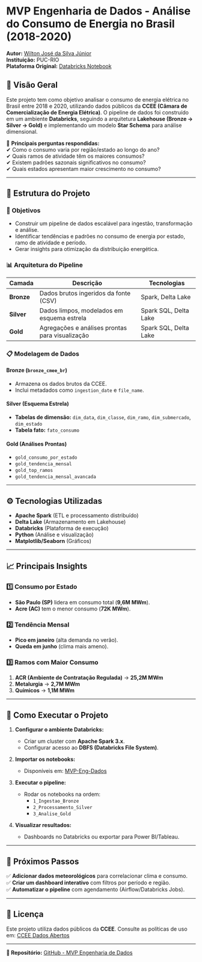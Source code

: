# **MVP Engenharia de Dados - Análise do Consumo de Energia no Brasil (2018-2020)**  

**Autor:** [Wilton José da Silva Júnior](https://github.com/wilton-jose)  
**Instituição:** PUC-RIO  
**Plataforma Original:** [Databricks Notebook](https://databricks-prod-cloudfront.cloud.databricks.com/public/4027ec902e239c93eaaa8714f173bcfc/1401507980795882/3969922113558741/2356546473268948/latest.html)

## **📌 Visão Geral**  

Este projeto tem como objetivo analisar o consumo de energia elétrica no Brasil entre 2018 e 2020, utilizando dados públicos da **CCEE (Câmara de Comercialização de Energia Elétrica)**. O pipeline de dados foi construído em um ambiente **Databricks**, seguindo a arquitetura **Lakehouse (Bronze → Silver → Gold)** e implementando um modelo **Star Schema** para análise dimensional.  

🔹 **Principais perguntas respondidas:**  
✔ Como o consumo varia por região/estado ao longo do ano?  
✔ Quais ramos de atividade têm os maiores consumos?  
✔ Existem padrões sazonais significativos no consumo?  
✔ Quais estados apresentam maior crescimento no consumo?  

---

## **📂 Estrutura do Projeto**  

### **🎯 Objetivos**  
- Construir um pipeline de dados escalável para ingestão, transformação e análise.  
- Identificar tendências e padrões no consumo de energia por estado, ramo de atividade e período.  
- Gerar insights para otimização da distribuição energética.  

### **📊 Arquitetura do Pipeline**  

| **Camada**  | **Descrição** | **Tecnologias** |  
|-------------|--------------|----------------|  
| **Bronze**  | Dados brutos ingeridos da fonte (CSV) | Spark, Delta Lake |  
| **Silver**  | Dados limpos, modelados em esquema estrela | Spark SQL, Delta Lake |  
| **Gold**    | Agregações e análises prontas para visualização | Spark SQL, Delta Lake |  

### **📋 Modelagem de Dados**  

#### **Bronze (`bronze_cmee_br`)**  
- Armazena os dados brutos da CCEE.  
- Inclui metadados como `ingestion_date` e `file_name`.  

#### **Silver (Esquema Estrela)**  
- **Tabelas de dimensão:** `dim_data`, `dim_classe`, `dim_ramo`, `dim_submercado`, `dim_estado`  
- **Tabela fato:** `fato_consumo`  

#### **Gold (Análises Prontas)**  
- `gold_consumo_por_estado`  
- `gold_tendencia_mensal`  
- `gold_top_ramos`  
- `gold_tendencia_mensal_avancada`  

---

## **⚙️ Tecnologias Utilizadas**  

- **Apache Spark** (ETL e processamento distribuído)  
- **Delta Lake** (Armazenamento em Lakehouse)  
- **Databricks** (Plataforma de execução)  
- **Python** (Análise e visualização)  
- **Matplotlib/Seaborn** (Gráficos)  

---

## **📈 Principais Insights**  

### **1️⃣ Consumo por Estado**  
- **São Paulo (SP)** lidera em consumo total (**9,6M MWm**).  
- **Acre (AC)** tem o menor consumo (**72K MWm**).  

### **2️⃣ Tendência Mensal**  
- **Pico em janeiro** (alta demanda no verão).  
- **Queda em junho** (clima mais ameno).  

### **3️⃣ Ramos com Maior Consumo**  
1. **ACR (Ambiente de Contratação Regulada)** → **25,2M MWm**  
2. **Metalurgia** → **2,7M MWm**  
3. **Químicos** → **1,1M MWm**  

---

## **🚀 Como Executar o Projeto**  

1. **Configurar o ambiente Databricks:**  
   - Criar um cluster com **Apache Spark 3.x**.  
   - Configurar acesso ao **DBFS (Databricks File System)**.  

2. **Importar os notebooks:**  
   - Disponíveis em: [MVP-Eng-Dados](https://github.com/wilton-jose/MVP-Eng-Dados)  

3. **Executar o pipeline:**  
   - Rodar os notebooks na ordem:  
     - `1_Ingestao_Bronze`  
     - `2_Processamento_Silver`  
     - `3_Analise_Gold`  

4. **Visualizar resultados:**  
   - Dashboards no Databricks ou exportar para Power BI/Tableau.  

---

## **📌 Próximos Passos**  

✅ **Adicionar dados meteorológicos** para correlacionar clima e consumo.  
✅ **Criar um dashboard interativo** com filtros por período e região.  
✅ **Automatizar o pipeline** com agendamento (Airflow/Databricks Jobs).  

---

## **📜 Licença**  
Este projeto utiliza dados públicos da **CCEE**. Consulte as políticas de uso em: [CCEE Dados Abertos](https://www.ccee.org.br/dados-abertos)  

---

**🔗 Repositório:** [GitHub - MVP Engenharia de Dados](https://github.com/wilton-jose/MVP-Eng-Dados)  




